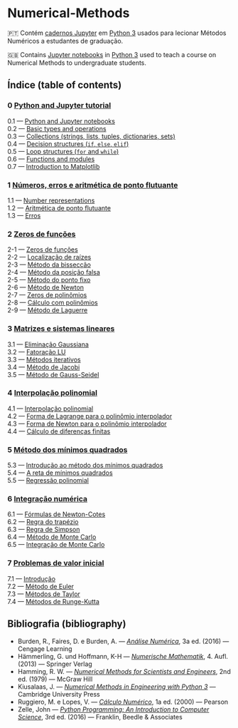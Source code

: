 # Numerical-Methods

🇵🇹 Contém [cadernos Jupyter](https://jupyter-notebook.readthedocs.io/en/stable/) em [Python 3](https://www.python.org/) usados para lecionar Métodos Numéricos a estudantes de graduação.

🇬🇧 Contains [Jupyter
notebooks](https://jupyter-notebook.readthedocs.io/en/stable/) in
[Python 3](https://www.python.org/) used to teach a course on Numerical
Methods to undergraduate students. 

## Índice (table of contents)

### 0 [Python and Jupyter tutorial](https://github.com/pzuehlke/Python-Tutorial)
0.1 — [Python and Jupyter notebooks](https://github.com/pzuehlke/Python-Tutorial/blob/main/1-about_python_and_jupyter_notebooks.ipynb)<br>
0.2 — [Basic types and operations](https://github.com/pzuehlke/Python-Tutorial/blob/main/2-basic_types_and_operations.ipynb)<br>
0.3 — [Collections (strings, lists, tuples, dictionaries, sets)](https://github.com/pzuehlke/Python-Tutorial/blob/main/3-collections.ipynb)<br>
0.4 — [Decision structures (`if`, `else`, `elif`)](https://github.com/pzuehlke/Python-Tutorial/blob/main/4-decision_structures.ipynb)<br>
0.5 — [Loop structures (`for` and `while`)](https://github.com/pzuehlke/Python-Tutorial/blob/main/5-loop_structures.ipynb)<br>
0.6 — [Functions and modules](https://github.com/pzuehlke/Python-Tutorial/blob/main/6-functions_and_modules.ipynb)<br>
0.7 — [Introduction to Matplotlib](https://github.com/pzuehlke/Python-Tutorial/blob/main/7-introduction_to_matplotlib.ipynb)

### 1 [Números, erros e aritmética de ponto flutuante](https://github.com/pzuehlke/Numerical-Methods/tree/main/1-floating_point_arithmetic)
1.1 — [Number representations](https://github.com/pzuehlke/Numerical-Methods/blob/main/1-floating_point_arithmetic/1-1_number_representations.ipynb)<br>
1.2 — [Aritmética de ponto flutuante](https://github.com/pzuehlke/Numerical-Methods/blob/main/1-floating_point_arithmetic/1-2_aritmetica_de_ponto_flutuante.ipynb)<br>
1.3 — [Erros](https://github.com/pzuehlke/Numerical-Methods/blob/main/1-floating_point_arithmetic/1-3_erros.ipynb)

### 2 [Zeros de funções](https://github.com/pzuehlke/Numerical-Methods/tree/main/2-zeros_de_funcoes)
2-1 — [Zeros de funções](https://github.com/pzuehlke/Numerical-Methods/blob/main/2-zeros_de_funcoes/2-01_zeros_de_funcoes.ipynb)<br>
2-2 — [Localização de raízes](https://github.com/pzuehlke/Numerical-Methods/blob/main/2-zeros_de_funcoes/2-02-localizacao_de_zeros.ipynb)<br>
2-3 — [Método da bissecção](https://github.com/pzuehlke/Numerical-Methods/blob/main/2-zeros_de_funcoes/2-03_metodo_da_bisseccao.ipynb)<br>
2-4 — [Método da posição falsa](https://github.com/pzuehlke/Numerical-Methods/blob/main/2-zeros_de_funcoes/2-04_metodo_da_posicao_falsa.ipynb)<br>
2-5 — [Método do ponto fixo](https://github.com/pzuehlke/Numerical-Methods/blob/main/2-zeros_de_funcoes/2-05_metodo_do_ponto_fixo.ipynb)<br>
2-6 — [Método de Newton](https://github.com/pzuehlke/Numerical-Methods/blob/main/2-zeros_de_funcoes/2-06_metodo_de_Newton.ipynb)<br>
2-7 — [Zeros de polinômios](https://github.com/pzuehlke/Numerical-Methods/blob/main/2-zeros_de_funcoes/2-07_zeros_de_polinomios.ipynb)<br>
2-8 — [Cálculo com polinômios](https://github.com/pzuehlke/Numerical-Methods/blob/main/2-zeros_de_funcoes/2-08_calculo_com_polinomios.ipynb)<br>
2-9 — [Método de Laguerre](https://github.com/pzuehlke/Numerical-Methods/blob/main/2-zeros_de_funcoes/2-09_metodo_de_Laguerre.ipynb)


### 3 [Matrizes e sistemas lineares](https://github.com/pzuehlke/Numerical-Methods/tree/main/3-sistemas_lineares)<br>
3.1 — [Eliminação Gaussiana](https://github.com/pzuehlke/Numerical-Methods/blob/main/3-sistemas_lineares/3-1_eliminacao_Gaussiana.ipynb)<br>
3.2 — [Fatoração LU](https://github.com/pzuehlke/Numerical-Methods/blob/main/3-sistemas_lineares/3-2_fatoracao_LU.ipynb)<br>
3.3 — [Métodos iterativos](https://github.com/pzuehlke/Numerical-Methods/blob/main/3-sistemas_lineares/3-3_metodos_iterativos.ipynb)<br>
3.4 — [Método de Jacobi](https://github.com/pzuehlke/Numerical-Methods/blob/main/3-sistemas_lineares/3-4_metodo_de_Jacobi.ipynb)<br>
3.5 — [Método de Gauss-Seidel](https://github.com/pzuehlke/Numerical-Methods/blob/main/3-sistemas_lineares/3-5_metodo_de_Gauss-Seidel.ipynb)

### 4 [Interpolação polinomial](https://github.com/pzuehlke/Numerical-Methods/tree/main/4-interpolacao_polinomial)
4.1 — [Interpolação polinomial](https://github.com/pzuehlke/Numerical-Methods/blob/main/4-interpolacao_polinomial/4-1_interpolacao_polinomial.ipynb)<br>
4.2 — [Forma de Lagrange para o polinômio interpolador](https://github.com/pzuehlke/Numerical-Methods/blob/main/4-interpolacao_polinomial/4-2_forma_de_Lagrange.ipynb)<br>
4.3 — [Forma de Newton para o polinômio interpolador](https://github.com/pzuehlke/Numerical-Methods/blob/main/4-interpolacao_polinomial/4-3_forma_de_Newton.ipynb)<br>
4.4 — [Cálculo de diferenças finitas](https://github.com/pzuehlke/Numerical-Methods/blob/main/4-interpolacao_polinomial/4-4_diferencas_finitas.ipynb)<br>


### 5 [Método dos mínimos quadrados](https://github.com/pzuehlke/Numerical-Methods/tree/main/5-minimos_quadrados)
5.3 — [Introdução ao método dos mínimos quadrados](https://github.com/pzuehlke/Numerical-Methods/blob/main/5-minimos_quadrados/5-3_introducao_ao_metodo_dos_minimos_quadrados.ipynb)<br>
5.4 — [A reta de mínimos quadrados](https://github.com/pzuehlke/Numerical-Methods/blob/main/5-minimos_quadrados/5-4_reta_de_minimos_quadrados.ipynb)<br>
5.5 — [Regressão polinomial](https://github.com/pzuehlke/Numerical-Methods/blob/main/5-minimos_quadrados/5-5_regressao_polinomial.ipynb)

### 6 [Integração numérica](https://github.com/pzuehlke/Numerical-Methods/tree/main/6-integracao_numerica)<br>
6.1 — [Fórmulas de Newton-Cotes](https://github.com/pzuehlke/Numerical-Methods/blob/main/6-integracao_numerica/6-1_formulas_de_Newton-Cotes.ipynb)<br>
6.2 — [Regra do trapézio](https://github.com/pzuehlke/Numerical-Methods/blob/main/6-integracao_numerica/6-2_regra_do_trapezio.ipynb)<br>
6.3 — [Regra de Simpson](https://github.com/pzuehlke/Numerical-Methods/blob/main/6-integracao_numerica/6-3_regra_de_Simpson.ipynb)<br>
6.4 — [Método de Monte Carlo](https://github.com/pzuehlke/Numerical-Methods/blob/main/6-integracao_numerica/6-4_metodo_de_Monte_Carlo.ipynb)<br>
6.5 — [Integração de Monte Carlo](https://github.com/pzuehlke/Numerical-Methods/blob/main/6-integracao_numerica/6-5_integracao_de_Monte_Carlo.ipynb)

### 7 [Problemas de valor inicial](https://github.com/pzuehlke/Numerical-Methods/tree/main/7-problemas_de_valor_inicial)<br>
7.1 — [Introdução](https://github.com/pzuehlke/Numerical-Methods/blob/main/7-problemas_de_valor_inicial/7-1_introducao.ipynb)<br>
7.2 — [Método de Euler](https://github.com/pzuehlke/Numerical-Methods/blob/main/7-problemas_de_valor_inicial/7-2_metodo_de_Euler.ipynb)<br>
7.3 — [Métodos de Taylor](https://github.com/pzuehlke/Numerical-Methods/blob/main/7-problemas_de_valor_inicial/7-3_metodos_de_Taylor.ipynb)<br>
7.4 — [Métodos de Runge-Kutta](https://github.com/pzuehlke/Numerical-Methods/blob/main/7-problemas_de_valor_inicial/7-4_metodos_de_Runge-Kutta.ipynb)

## Bibliografia (bibliography)
* Burden, R., Faires, D. e Burden, A. — [_Análise Numérica_](https://www.cengage.com.br/livro/analise-numerica-2/), 3a ed. (2016) — Cengage Learning
* Hämmerling, G. und Hoffmann, K-H — [_Numerische Mathematik_](https://link.springer.com/book/10.1007/978-3-642-57894-6), 4. Aufl. (2013) — Springer Verlag
* Hamming, R. W. — [_Numerical Methods for Scientists and Engineers_](https://store.doverpublications.com/0486652416.html), 2nd
  ed. (1979) — McGraw Hill
* Kiusalaas, J. — [_Numerical Methods in Engineering with Python 3_](https://doi.org/10.1017/CBO9781139523899) — Cambridge University Press
* Ruggiero, M. e Lopes, V. — [_Cálculo Numérico_](https://br.pearson.com/), 1a ed. (2000) — Pearson
* Zelle, John — [_Python Programming: An Introduction to Computer Science_](https://mcsp.wartburg.edu/zelle/python), 3rd ed. (2016) — Franklin, Beedle & Associates
